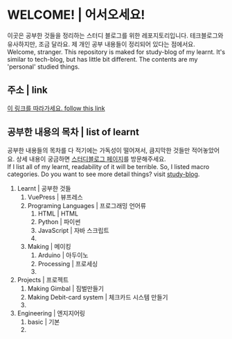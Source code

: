 # WELCOME! | 어서오세요!
이곳은 공부한 것들을 정리하는 스터디 블로그를 위한 레포지토리입니다. 테크블로그와 유사하지만, 조금 달라요. 제 개인 공부 내용들이 정리되어 있다는 점에서요.  
Welcome, stranger. This repository is maked for study-blog of my learnt. It's similar to tech-blog, but has little bit different. The contents are my 'personal' studied things.  

## 주소 | link
[이 링크를 따라가세요. follow this link](https://hajunmyoung.github.io/study_b/)

## 공부한 내용의 목차 | list of learnt
공부한 내용들의 목차를 다 적기에는 가독성이 떨어져서, 큼지막한 것들만 적어놓았어요. 상세 내용이 궁금하면 [스터디블로그 페이지](https://hajunmyoung.github.io/study_b/)를 방문해주세요.  
If I list all of my learnt, readability of it will be terrible. So, I listed macro categories. Do you want to see more detail things? visit [study-blog](https://hajunmyoung.github.io/study_b/).

1. Learnt | 공부한 것들
   1. VuePress | 뷰프레스
   1. Programing Languages | 프로그래밍 언어류
      1. HTML | HTML
      1. Python | 파이썬
      1. JavaScript | 자바 스크립트
      1. 
   1. Making | 메이킹
      1. Arduino | 아두이노
      1. Processing | 프로세싱 
      1. 
1. Projects | 프로젝트
   1. Making Gimbal | 짐벌만들기
   1. Making Debit-card system | 체크카드 시스템 만들기
   1. 
1. Engineering | 엔지지어링
   1. basic | 기본
   1. 
